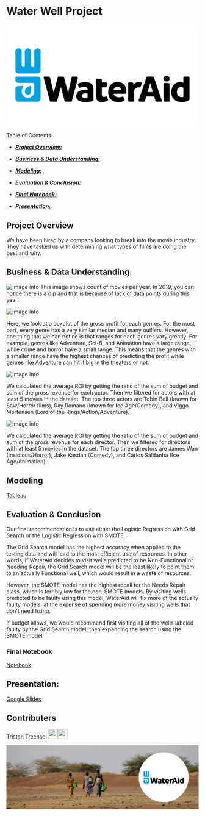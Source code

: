 # Water Well Project
![image info](images/WaterAid_Header.jpg)

Table of Contents

* [***Project Overview:***](#project-overview)

* [***Business & Data Understanding:***](#business-&-data-understanding) 

* [***Modeling:***](#modeling)

* [***Evaluation & Conclusion:***](#evaluation-&-conclusion)

* [***Final Notebook:***](#final-notebook)

* [***Presentation:***](#presentation)


## Project Overview
We have been hired by a company looking to break into the movie industry. They have tasked us with determining what types of films are doing the best and why.


## Business & Data Understanding

![image info](Images/gp_by_year.png)
This image shows count of movies per year. In 2019, you can notice there is a dip and that is because of lack of data points during this year. 

![image info](Images/dist_gp_genre.png)

Here, we look at a boxplot of the gross profit for each genres. For the most part, every genre has a very similar median and many outliers. However, one thing that we can notice is that ranges for each genres vary greatly. For example, genres like Adventure, Sci-fi, and Animation have a large range, while crime and horror have a small range. This means that the genres with a smaller range have the highest chances of predicting the profit while genres like Adventure can hit it big in the theaters or not. 

![image info](Images/roi_actors.png)

We calculated the average ROI by getting the ratio of the sum of budget and sum of the gross revenue for each actor. Then we filtered for actors with at least 5 movies in the dataset. The top three actors are Tobin Bell (known for Saw/Horror films), Ray Romano (known for Ice Age/Comedy), and Viggo Mortensen (Lord of the Rings/Action/Adventure). 

![image info](Images/roi_directors.png)

We calculated the average ROI by getting the ratio of the sum of budget and sum of the gross revenue for each director. Then we filtered for directors with at least 5 movies in the dataset. The top three directors are James Wan (Insidious/Horror), Jake Kasdan (Comedy), and Carlos Saldanha (Ice Age/Animation). 

## Modeling
[Tableau](https://public.tableau.com/app/profile/gavin.martin/viz/MovieGenres_16946599359490/MovieData)

## Evaluation & Conclusion
Our final recommendation is to use either the Logistic Regression with Grid Search or the Logistic Regression with SMOTE.

The Grid Search model has the highest accuracy when applied to the testing data and will lead to the most efficient use of resources. In other words, if WaterAid decides to visit wells predicted to be Non-Functional or Needing Repair, the Grid Search model will be the least likely to point them to an actually Functional well, which would result in a waste of resources.

However, the SMOTE model has the highest recall for the Needs Repair class, which is terribly low for the non-SMOTE models. By visiting wells predicted to be faulty using this model, WaterAid will fix more of the actually faulty models, at the expense of spending more money visiting wells that don't need fixing.

If budget allows, we would recommend first visiting all of the wells labeled faulty by the Grid Search model, then expanding the search using the SMOTE model.

### Final Notebook
[Notebook](https://github.com/ttrechsel/Tanzania_Well_Project/blob/main/Well_Project_Final_Notebook.ipynb)

## Presentation:
[Google Slides](https://docs.google.com/presentation/d/1bva88xJqU2SuDrMhn5D2jdZ_Wj9cw52Ofb1wlqBg-uQ/edit?usp=sharing)

## Contributers
Tristan Trechsel <a href = "https://github.com/ttrechsel"><img src='https://cdn.pixabay.com/photo/2022/01/30/13/33/github-6980894_1280.png' width = '25' height='25'></a><a href="https://www.linkedin.com/in/trechsel/"><img src='https://upload.wikimedia.org/wikipedia/commons/8/81/LinkedIn_icon.svg' width = '25' height='25'></a>  

![image info](images/WaterAid_Footer.png)
